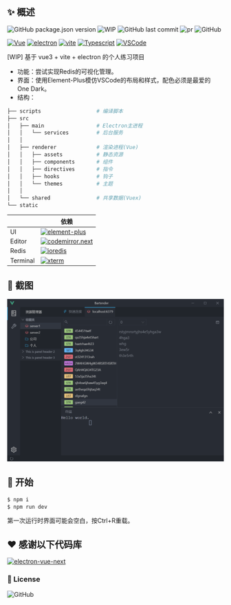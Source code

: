 ## ✨ 概述

![GitHub package.json version](https://img.shields.io/github/package-json/v/unclecarlos/bartender)
![WIP](https://img.shields.io/badge/-WIP-red)
![GitHub last commit](https://img.shields.io/github/last-commit/unclecarlos/bartender)
![pr](https://img.shields.io/badge/PRs-welcome-success)
![GitHub](https://img.shields.io/github/license/UncleCarlos/bartender)

[![Vue](https://img.shields.io/github/package-json/dependency-version/unclecarlos/bartender/vue?color=41B883&label=Vue&logo=vue.js)](https://github.com/vuejs/vue-next)
[![electron](https://img.shields.io/github/package-json/dependency-version/unclecarlos/bartender/dev/electron?color=%239feaf9&label=Electron&logo=electron&logoColor=%239feaf9)](https://github.com/electron/electron)
[![vite](https://img.shields.io/github/package-json/dependency-version/unclecarlos/bartender/dev/vite/dev?label=Vite&color=41B883)]((https://github.com/vitejs/vite))
[![Typescript](https://img.shields.io/badge/Typescript-informational?logo=Typescript&color=3178c6&logoColor=white)](https://github.com/microsoft/TypeScript)
[![VSCode](https://img.shields.io/badge/Editor-VSCode-informational?logo=visual-studio-code&logoColor=23A7F2&color=3178c6)](https://github.com/microsoft/vscode)


[WIP] 基于 vue3 + vite + electron 的个人练习项目

- 功能：尝试实现Redis的可视化管理。
- 界面：使用Element-Plus模仿VSCode的布局和样式，配色必须是最爱的 One Dark。
- 结构：
```sh
├── scripts                  # 编译脚本
├── src
│   ├── main                 # Electron主进程
│   │   └── services         # 后台服务
│   │
│   ├── renderer             # 渲染进程(Vue)
│   │   ├── assets           # 静态资源
│   │   ├── components       # 组件
│   │   ├── directives       # 指令
│   │   ├── hooks            # 钩子
│   │   └── themes           # 主题
│   │
│   └── shared               # 共享数据(Vuex)
└── static
```


| | 依赖|
| --- | -- |
| UI | [![element-plus](https://img.shields.io/github/package-json/dependency-version/unclecarlos/bartender/element-plus)](https://github.com/element-plus/element-plus) |
| Editor | [![codemirror.next](https://img.shields.io/github/package-json/dependency-version/unclecarlos/bartender/@codemirror/basic-setup)](https://github.com/codemirror/CodeMirror) |
| Redis | [![ioredis](https://img.shields.io/github/package-json/dependency-version/unclecarlos/bartender/ioredis)](https://github.com/luin/ioredis) |
| Terminal | [![xterm](https://img.shields.io/github/package-json/dependency-version/unclecarlos/bartender/xterm)](https://github.com/xtermjs/xterm.js)|


## 🎨 截图
![screenshots](https://github.com/UncleCarlos/bartender/blob/dev/screenshots/20201229011051.png)

## 🚀 开始

```sh
$ npm i
$ npm run dev
```
第一次运行时界面可能会空白，按Ctrl+R重载。
## ❤ 感谢以下代码库

[![electron-vue-next](https://github-readme-stats.vercel.app/api/pin/?username=ci010&repo=electron-vue-next&show_owner=true&theme=onedark)](https://github.com/ci010/electron-vue-next)

### 📄 License

![GitHub](https://img.shields.io/github/license/unclecarlos/bartender)

